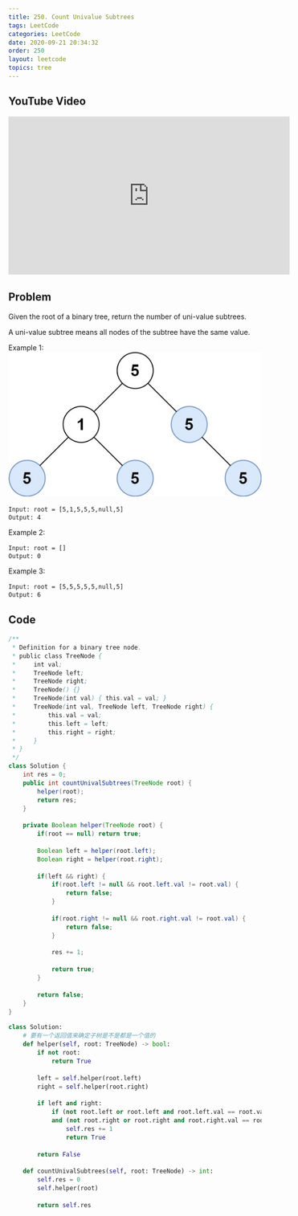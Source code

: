 ```yaml
---
title: 250. Count Univalue Subtrees
tags: LeetCode
categories: LeetCode
date: 2020-09-21 20:34:32
order: 250
layout: leetcode
topics: tree
---
```


## YouTube Video

<iframe width="560" height="315" src="https://www.youtube.com/embed/UTf9Hn8CxLI" title="YouTube video player" frameborder="0" allow="accelerometer; autoplay; clipboard-write; encrypted-media; gyroscope; picture-in-picture" allowfullscreen></iframe>

## Problem

Given the root of a binary tree, return the number of uni-value subtrees.

A uni-value subtree means all nodes of the subtree have the same value.

Example 1:
![image tooltip here](./assets/250.jpg)

```
Input: root = [5,1,5,5,5,null,5]
Output: 4
```

Example 2:

```
Input: root = []
Output: 0
```

Example 3:

```
Input: root = [5,5,5,5,5,null,5]
Output: 6
```

## Code

```java
/**
 * Definition for a binary tree node.
 * public class TreeNode {
 *     int val;
 *     TreeNode left;
 *     TreeNode right;
 *     TreeNode() {}
 *     TreeNode(int val) { this.val = val; }
 *     TreeNode(int val, TreeNode left, TreeNode right) {
 *         this.val = val;
 *         this.left = left;
 *         this.right = right;
 *     }
 * }
 */
class Solution {
    int res = 0;
    public int countUnivalSubtrees(TreeNode root) {
        helper(root);
        return res;
    }

    private Boolean helper(TreeNode root) {
        if(root == null) return true;

        Boolean left = helper(root.left);
        Boolean right = helper(root.right);

        if(left && right) {
            if(root.left != null && root.left.val != root.val) {
                return false;
            }

            if(root.right != null && root.right.val != root.val) {
                return false;
            }

            res += 1;

            return true;
        }

        return false;
    }
}
```

```python
class Solution:
    # 要有一个返回值来确定子树是不是都是一个值的
    def helper(self, root: TreeNode) -> bool:
        if not root:
            return True

        left = self.helper(root.left)
        right = self.helper(root.right)

        if left and right:
            if (not root.left or root.left and root.left.val == root.val) \
            and (not root.right or root.right and root.right.val == root.val):
                self.res += 1
                return True

        return False

    def countUnivalSubtrees(self, root: TreeNode) -> int:
        self.res = 0
        self.helper(root)

        return self.res
```
